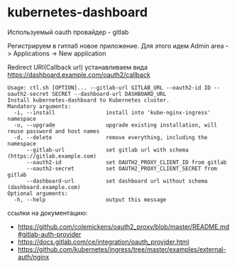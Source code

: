 # kubernetes-dashboard
Используемый oauth провайдер - gitlab

Регистрируем в гитлаб новое приложение. Для этого идем Admin area -> Applications -> New application

Redirect URI(Callback url) устанавливаем вида https://dashboard.example.com/oauth2/callback

```
Usage: ctl.sh [OPTION]... --gitlab-url GITLAB_URL --oauth2-id ID --oauth2-secret SECRET --dashboard-url DASHBOARD_URL
Install kubernetes-dashboard to Kubernetes cluster.
Mandatory arguments:
  -i, --install                install into 'kube-nginx-ingress' namespace
  -u, --upgrade                upgrade existing installation, will reuse password and host names
  -d, --delete                 remove everything, including the namespace
      --gitlab-url             set gitlab url with schema (https://gitlab.example.com)
      --oauth2-id              set OAUTH2_PROXY_CLIENT_ID from gitlab
      --oauth2-secret          set OAUTH2_PROXY_CLIENT_SECRET from gitlab
      --dashboard-url          set dashboard url without schema (dashboard.example.com)
Optional arguments:
  -h, --help                   output this message
```
ссылки на документацию:

* https://github.com/colemickens/oauth2_proxy/blob/master/README.md#gitlab-auth-provider
* https://docs.gitlab.com/ce/integration/oauth_provider.html
* https://github.com/kubernetes/ingress/tree/master/examples/external-auth/nginx
